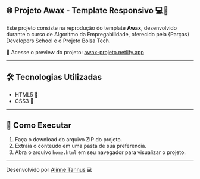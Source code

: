  🌐 Projeto Awax - Template Responsivo 💻📱
 -----------------------------------

Este projeto consiste na reprodução do template **Awax**, desenvolvido durante o curso de Algoritmo da Empregabilidade, oferecido pela {Parças} Developers School e o Projeto Bolsa Tech.

🔗 Acesse o preview do projeto: [awax-projeto.netlify.app](https://awax-projeto.netlify.app/)

---

 🛠 Tecnologias Utilizadas
---------------------------
- HTML5 📄
- CSS3 🎨

---

🚀 Como Executar
--------------------------
1. Faça o download do arquivo ZIP do projeto.
2. Extraia o conteúdo em uma pasta de sua preferência.
3. Abra o arquivo `home.html` em seu navegador para visualizar o projeto.

---

Desenvolvido por [Alinne Tannus](https://github.com/Alinne-Tannus) 💻
